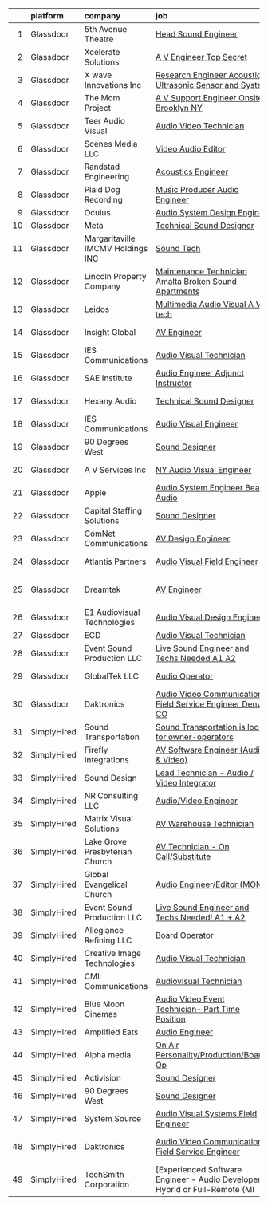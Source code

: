 

|    | platform    | company                              | job                                                                                                                                                                                                                                                                                                                                                                                                                                                                                                                                                                                                                                                                                                                                                                                                                                                                                                                                                                                                                                                                                                                                                                                                                                                                                                                                                                                                                                                              | update_time   | location                     |
|---:|:------------|:-------------------------------------|:-----------------------------------------------------------------------------------------------------------------------------------------------------------------------------------------------------------------------------------------------------------------------------------------------------------------------------------------------------------------------------------------------------------------------------------------------------------------------------------------------------------------------------------------------------------------------------------------------------------------------------------------------------------------------------------------------------------------------------------------------------------------------------------------------------------------------------------------------------------------------------------------------------------------------------------------------------------------------------------------------------------------------------------------------------------------------------------------------------------------------------------------------------------------------------------------------------------------------------------------------------------------------------------------------------------------------------------------------------------------------------------------------------------------------------------------------------------------|:--------------|:-----------------------------|
|  1 | Glassdoor   | 5th Avenue Theatre                   | [Head Sound Engineer](https://www.glassdoor.com/partner/jobListing.htm?pos=108&ao=1110586&s=58&guid=000001832631e3b3a7199c7b36f6888b&src=GD_JOB_AD&t=SR&vt=w&ea=1&cs=1_64034c25&cb=1662793147657&jobListingId=1008123906678&cpc=D5E11A5BC695825F&jrtk=3-0-1gcj33oukis29801-1gcj33ov6i3bl800-679f858cacb80711--6NYlbfkN0A953Z9EfJZc5Z9y7Wb0NkuJO-5BBnqXCJSieP3bN3oTxAO8dGQJw4jOWLTXZ_QeGs4kJ63YjZwNQNYGIrSwQgfY20srx1XT-10XjCPvFkni2R6SchQELxUzor0CESEMjGrLh7Gb-fv43eRD8ZMhQROMx4XTCQu4O_AAnWj6c8oLgAlkNMBZY5Rx2AjVuicwnhKD6ETfT6elI5SWC30ONKj5Hw0kCM1bzkl3jJYKWP2oVQJzX24fgcg6gRmNJu715k3ynbhItdzLmkGm6fZCGjC4L8nJgzMu_RBtbu1gUOheeSlpuY4BNoOAT2XhdGDFCzspdeCw1xC2JiOKL9yAxb4wiNdG1lCj00-0otLdc9Z3C4fkVV_TflqIYHo567Eqyr9ZoRnhQ23XZaquVBJuwzLkZ9od_IYRqtjWEoLYZPgAx11QBXSiOf1EKpsUrWhZ-YkYHr3ON1N8UT_bEadaDSFGUSDEpTkRjEM_9PXr8lS6NyfAVnR2bFZQcEHPekFkSN8LrAQ5wHMvA%3D%3D)                                                                                                                                                                                                                                                                                                                                                                                                                                                                                                                                                                                       | 2d            | Seattle, WA                  |
|  2 | Glassdoor   | Xcelerate Solutions                  | [A V Engineer   Top Secret](https://www.glassdoor.com/partner/jobListing.htm?pos=102&ao=1110586&s=58&guid=000001832631e3b3a7199c7b36f6888b&src=GD_JOB_AD&t=SR&vt=w&ea=1&cs=1_1ba20daf&cb=1662793147656&jobListingId=1008126645653&cpc=76F449EC3649FD14&jrtk=3-0-1gcj33oukis29801-1gcj33ov6i3bl800-8facf727fdde8303--6NYlbfkN0AS3oPsAAmCngCu4U51_2RxXyfS7TdWOFtWPOafNW52Iz1HeQVGuvsYNfTsE8gTarlHXQUhRPvHYsV_XkrG71OTc-meeDp8_vI_V6F-aw5xdPxKHjsqPDOI_U3MUz5ffFH7Xt0sgqUTw_fZVSWnjmpuM3t4Gf6PbN9rpjXvxceZz8JqVjup2DSq3lqN-Nv1Mb2xt1dRKUfzhqIEFWIVLHgoWbGz7xZLGpijsxEto2rRmupQ6nr7bZSyXS3b3zQ6Xo3Lm-1ve7RZP-b4ySZxHzjSVBsaBcKIolWPZdkw5Y-1mjN450UmkkUpXHjSV2x-cRrTtPL-5e-5Ra1QDo3dTDHY81JKLv3Kn0xSaEgAuZN04O-b6RpF5ewgj6g-2eh1ZCLHIK11LTsSO02Sw3izlen3pCfMNBWUYI6XghPfRaG3Cc2aNDBge_6mxNO0XRP-Sjg8Dhm6jkoM-KX5yBgQK1ThMt_-GVjIoxxE4UhA13WE-mwyOM7VLfmbNsa3sU29KRlbuwBHmKg6hC27iZzTUyzE)                                                                                                                                                                                                                                                                                                                                                                                                                                                                                                                                                                             | 1d            | Clarksburg, WV               |
|  3 | Glassdoor   | X wave Innovations  Inc              | [Research Engineer   Acoustic  Ultrasonic Sensor and System](https://www.glassdoor.com/partner/jobListing.htm?pos=103&ao=1110586&s=58&guid=000001832631e3b3a7199c7b36f6888b&src=GD_JOB_AD&t=SR&vt=w&ea=1&cs=1_40b1bc20&cb=1662793147656&jobListingId=1008120456243&cpc=297CB4EAB7D64A33&jrtk=3-0-1gcj33oukis29801-1gcj33ov6i3bl800-8b28430843ee8fd0--6NYlbfkN0BHIfC1zsKGIu0R3teaIu8liT7fbRNLaQeDQfcPJweUKxynNxS1I3QAxxY8sUOPCofg_r53BMj0SbXowN0Fq7NDdNj3ZvmNwkX73jybw_-RU0XFOOqu_8ArTDP4JpwOlNlRmJhZIm22hZH9qKHJE12kr5AUzdWgt6ri3W2_npT1sjAwbd44WNW9zh1HfKyXybIEw8Uf1eTpsDZXxOicLK3I7YnlUAQol6Ong2wBzdsASXpeFjMyRVOYrNb5UcYXyH_RQUth9f9YVeziundI79O4IKRelnKzDu9aCrnlSLzpHU80OpzYCtWBuHTBZGC3Pvk1-NNWEqRzA34x3CDBg80Yq-gKa5k02RvyAuYyvW9nnFuf-DU4wnpr1gMaIK3hELL6xMkYSoBPl5C-1aslOywmOhZ2Q2lXSNY2n1u7SY8jlUHdmhG35tmiH2oWfKLGxW5N3ucA9BFMssnGV6r1iyQtzBt2-ntJYw-p5brU2xpT7QQXLNmgx3fKJzCq1rom8k9uKVdYTJmyOg%3D%3D)                                                                                                                                                                                                                                                                                                                                                                                                                                                                                                                                                | 3d            | Gaithersburg, MD             |
|  4 | Glassdoor   | The Mom Project                      | [A V Support Engineer   Onsite   Brooklyn  NY  ](https://www.glassdoor.com/partner/jobListing.htm?pos=129&ao=1110586&s=58&guid=000001832631e3b3a7199c7b36f6888b&src=GD_JOB_AD&t=SR&vt=w&cs=1_485171a2&cb=1662793147660&jobListingId=1008123956704&cpc=BAEB662971763A76&jrtk=3-0-1gcj33oukis29801-1gcj33ov6i3bl800-a22e4c48876fb066--6NYlbfkN0BDp_epf89aHDQhKpPegNJQ_ldQpEFZQsM9OcONMGxWx6pU56EKHF58QjVdAUvn2gXCiqSNePCUrV9oqLgV3PXdiP112KR1jffCJp1fzluZM4_mrtaEn46UvU9vpnXH0EqtD7GzXroi524rjqVqcnw6cLrcuacLuuyluEZ7LHHxo871r0GXrM7BBAvvXNjErHTmxrXrKv60CE3HfBinuNH_5a0vrjxGum_Ul4_j1X7SdH4ZEgik_c_3Ka4NJ5wR4IT1J5h3M4M-Y63va2iRySaD5XZLJTArbBmrtU0JQ02_zhXdZN2XCb6a8btu20fKNLzU6zeDblSQOPPYj4X_zK4Tk9b2VE7wAnzPigpnGqcqul-J2dMruC0xvMoijKrc5hN-Mp-sXxXzcX_sayRWR5DUqqx8X-J-Whsb3e4zvRUislra39OU4NC_t35CsNvgZLo2DGAfFrLK7fYTQdJZlPUugX95cZdXmmIiZAT4ZxeOHyR2FavQ87pb6FrhS55_BXkDKsqinkQnk2nxOYep1RYOyxP5XjgjUavnZeDnqX7UN7Hs4GYuzo757cikoBTrAHA8Xw-p3A_GWQ%3D%3D)                                                                                                                                                                                                                                                                                                                                                                                                                                                                                                 | 2d            | Brooklyn, NY                 |
|  5 | Glassdoor   | Teer Audio Visual                    | [Audio Video Technician](https://www.glassdoor.com/partner/jobListing.htm?pos=123&ao=1110586&s=58&guid=000001832631e3b3a7199c7b36f6888b&src=GD_JOB_AD&t=SR&vt=w&ea=1&cs=1_8a3f2144&cb=1662793147659&jobListingId=1008120792030&cpc=663B5FE45D73772E&jrtk=3-0-1gcj33oukis29801-1gcj33ov6i3bl800-826d9d452182a321--6NYlbfkN0D0ZqxdZg2TwcIemQ4yr89eGinLCR7bn2QHXosobzuZIBtE5v5Cx1iP2EGM430MqKzw-7X9FdIyUer3E_h7ktyFtx7DebogbglmRgnkb6FJ8q0lwgCFWIMCD1TdVnAXyERozhJpfw8he2Hust1iNr_llnlr3EgXbWyzc4H1WFs5qmL8e_jS7qffQArRGcNB90FpZDUrWJP4CIsJ1DkHY_nzEl5zVycMdj9EK_FpocEsqxg4KqxFPvUz9kwIvEPFj35jvlaJEgl5K2_DrstOGWW-HQVA32VCoUmjROPQjetYDMPNdT8X_oXowHhNHmimpBOUKdEhurOkxkQk3vL4xwReA59R5EmzUVjo0oiLsZ2jPwDQNND2JB0fhW-RXDUDoLSMyseWxlwRc8yePUl5fPLJM8TL62g2J7-DzSu7NMhxz4R7bzbFF2N6BZFf0jImqfQgbWhWdup3McuD_te9zJ3LvFsyLGAMxYEkw8G-fKLKNYErckkYDWzkU5dFJst5RYohNqfoizvDVA%3D%3D)                                                                                                                                                                                                                                                                                                                                                                                                                                                                                                                                                                                    | 3d            | Orlando, FL                  |
|  6 | Glassdoor   | Scenes Media  LLC                    | [Video Audio Editor](https://www.glassdoor.com/partner/jobListing.htm?pos=116&ao=1110586&s=58&guid=000001832631e3b3a7199c7b36f6888b&src=GD_JOB_AD&t=SR&vt=w&ea=1&cs=1_f1e313d8&cb=1662793147658&jobListingId=1008120652239&cpc=AC285F3A3ECA6BB0&jrtk=3-0-1gcj33oukis29801-1gcj33ov6i3bl800-df236178779e9bdc--6NYlbfkN0A0fDXu9eF39rbKD2xdim8xGEgksx_b2RsJFxTRJ_NJDvSDN6tM190H2An5oGT0u_6zZHx7KdkE_NbK_7bpWElYaELkzE2MFRACG_3uJ0_tmXkWRrYCxonhPx0nOdrerHtSHUiY-OWual2wcFrgBZricBp-HVPo9SMsZnpcmrlsAN4l0c2PUT8B2vI8gXlRqBo9Kdng6YQeGbgGaOmf3vIjy4pXkplrSiiTWy08fMTfkHW9dquMfgF77yK4YkiFtAi_eW-hadIhG7-ByXq66U58Q8z40m3QFlpbzV4hgPl9AI-rv_6LKWF5XyC_V6gEr0wFSJtUw7c8XNyrkr_2Px2tk4rXs_m7E3lMFtMo1e0bxjeqGYqVAM1oDEJp850rZH6p1o5NKRWvPEKQKMzYGd0oKRAjY7Ds1SPpL8sfqcxQD9s05rTL-kcsyz1hwkTZ7QXAeohFj_ZarNzLAc9tw4lK49zuTlzpr3WQKFeKwC8F4wQ_bRk6rTqd)                                                                                                                                                                                                                                                                                                                                                                                                                                                                                                                                                                                                                    | 3d            | Remote                       |
|  7 | Glassdoor   | Randstad Engineering                 | [Acoustics Engineer](https://www.glassdoor.com/partner/jobListing.htm?pos=128&ao=1110586&s=58&guid=000001832631e3b3a7199c7b36f6888b&src=GD_JOB_AD&t=SR&vt=w&ea=1&cs=1_42453951&cb=1662793147660&jobListingId=1008123442672&cpc=7F6F94E2229B3AB5&jrtk=3-0-1gcj33oukis29801-1gcj33ov6i3bl800-0c40274f66cba0c1--6NYlbfkN0BDx217eft1lC7uqItkaModCFPNh_e0lnHdKkvEJecXwu4gIqA7CFTnXnpT3oVx673wVCsKyHfZF5wrjbNbTx-uVUz91CaNJ7PRAnKJ0RYwhn-dYa4fThc24i7nTy_8dGSknNKTTrwWLF5Qxr_jZ-gP4o7qVr36d8BA-WkwGLh7dEfIz3B2QgIsGlfOC5b67ysBOmPlLjdAkHW7YEWqwERnKGvoc50in5Ah5QRS-GvFmgILiRiP7NR2NmkeJ0VnAcpcCu0IFc5WKb0LwuxEM1TosYEIHTcqGBv9u9VrSicPTt2x5S5-IbI_pG5Qjck9XvvpHPckCtnUv7rQr817QK4lxyPPG6mNmt1NJuTaqrfiwtfEyCgTnGqrsnm4wU8XpgMt6EO30HM6h3m-GWUtgw65eWYNKDlr4fTC_BYYS8urt8q1MRqibtT_2BTQd2VlRBX5Iw-aiz3DmDrDyN1SmRtm24PW_3yNd_rCYjd_coEtA3WFxVL7oFVVzVrDUJanErVuQ-0InDrsaxoJtS9ahxYjVYLbKsvQRIaCNTl8H9TWUc1VRUnEac9xGBL03cUSgNFQLSs-jko2grEH0Jh6OBEiPeZpA8nL4_5-8ZyXGIFGZBcMA1NZydoAmMU5-HXuR_4kyHSaXCxguA%3D%3D)                                                                                                                                                                                                                                                                                                                                                                                                                                                        | 2d            | Los Angeles, CA              |
|  8 | Glassdoor   | Plaid Dog Recording                  | [Music Producer Audio Engineer](https://www.glassdoor.com/partner/jobListing.htm?pos=113&ao=1110586&s=58&guid=000001832631e3b3a7199c7b36f6888b&src=GD_JOB_AD&t=SR&vt=w&ea=1&cs=1_3a63b6bc&cb=1662793147658&jobListingId=1008120701708&cpc=76BDADE3D6D9A820&jrtk=3-0-1gcj33oukis29801-1gcj33ov6i3bl800-9dd5211cf157fdf3--6NYlbfkN0BOS_o7X1qYubhyrb4p2lBfdUmmmoxTN0kxNcZHhXGCRKw91HjcTkBK7AolJLZPBwBkc3j7PoynfXt6KTwDcl21DT6pE08a3Zxojbuhxvp4mFg-l-AtEj_YRD0Ag69JASRbRT2eyJJR2TGIgTNnDSAYmPAAH0GcPbLI99LHFTfL0qU6tfhHACfP1CLeehOGb29T0OYZ4qbHn-mDPUxFKDF3C2ZTaNpybtQNv2KteRECAQIMhIqCeM8u6p5Kz9lZnctPG_hU4XznuusMiOidw9Q0pmf8YydjY0ucfXjjrwiEj6Ywl9NkZNtDn9rNohd_wRl9Xlo-rGrSvTl_YdDvHuTYeVfkoxIarV4e4yikiv87cXRCR2ce7-1OtMV3iohC4t83Hu2Du7a3DsSnG9vGIaB_TOXZpgNix7PBSeRpTMbOq5YWwa_wXYPnH8KxtFum9cabowJykRyaHI-Lvpr68KZG2Wdo9C68tFv5OnONIuPPX4rTDHJRsnFkVOHshxWBCxg%3D)                                                                                                                                                                                                                                                                                                                                                                                                                                                                                                                                                                                           | 3d            | Waltham, MA                  |
|  9 | Glassdoor   | Oculus                               | [Audio System Design Engineer](https://www.glassdoor.com/partner/jobListing.htm?pos=117&ao=1110586&s=58&guid=000001832631e3b3a7199c7b36f6888b&src=GD_JOB_AD&t=SR&vt=w&cs=1_3165ff2f&cb=1662793147658&jobListingId=1008113658597&cpc=39A4E8CE329AB187&jrtk=3-0-1gcj33oukis29801-1gcj33ov6i3bl800-28c7cf85aae0d09a--6NYlbfkN0DYl4UJW4r1Vl7FEn6T9F-rD9lpC-0oMJVSiWjK_MGUd8e8cHXcpv6KPyjLHZEfqkWF7jx5nefSJB46Wpu88sVmHRl6nBxftk6vkGNTcKdYu9StRJ4PPVJ88bejKAEmkxARDbR2ZgAU1yuwjqEOxhXnu0VJ7oteK4RS4h0U14nQ_iAPa-JDJ05aRnZP5UBFRfo1ZxBeVgclegXohTjFG0g_HQmJCbEFqNIGZTJkIdbMQH5z-rJ_k4e2b3HtbsuKipDHfpzbpxAoRuXt3wEaqvyUjxJFQXwCpgDNLnnPLncBeyH0ovCfFVY8Ml0iif5r8189Fe0YtQOVlBen4-nokp-ErYjU6RKLvdfpJLWN3hHN0BvK8PM9KKNZ_P2F67UUPVNo4-75JqHLuww19BhHjjF9Zl6hT-w_tSWvBuT26FgMh8yoTbPwpyQz7C6AO2LTlhu8v7YDn5vJK2hJgaJmWz5HKAXtbS9CnlEYadzJ9iZ9IcH1vs515hEKmwbDoY5SuBqX80asnwdklqMQk1ZfIb-oDnj1dkh0_qymPD_xKD81eoIwyaccyCnEYA9Qv3D6hySxWZQKHiEY-PhfloXcCdRP_WM5Grz3ya4RhnUeRtSydIty9AtopdEyITM5bgAAaxBkO0LYhlqG6MYqNDX5nRC05SnqEV8gaqKo3BKaWPrW17x5C5rXxdNh1F3M5Yd1BHJJxW9rsxCLnF7nke-BO2B0aZ25pNH670ynU343yApOhjSGdXLbSQPO89eQaqRdmTgc4DcKr7kWZ5dpzyjablDWD-XPlZQYAmM06kx6b-ZDAMAplvmnceEaBp3BtlN7XuRVjqEAoFmweRxNgg55qGOzra_aTfhyfftNqv4vaHFTqAoCxlQXNMaJfzNWI0pECVZsoMFIk4T0oG7KkxmCjpeWrtAeeZVLY2XSObNUIo1kYAwwb0GbT_CP-FxwUSfzbK5X0tbzVNiSgadk-7551lzgdjrUC26qsoiIy9KDy5WeikAihtpPtQvU7BBEsxkQooA-2xqxIEb28DSPxYvLxS4K4p48e5ANQyFh_q__pqjnFgUFavI-wD7FlUR8dadE3ZE%3D) | 7d            | Remote                       |
| 10 | Glassdoor   | Meta                                 | [Technical Sound Designer](https://www.glassdoor.com/partner/jobListing.htm?pos=124&ao=1110586&s=58&guid=000001832631e3b3a7199c7b36f6888b&src=GD_JOB_AD&t=SR&vt=w&cs=1_3abc5cd6&cb=1662793147659&jobListingId=1008102577905&cpc=AF770993EC679D41&jrtk=3-0-1gcj33oukis29801-1gcj33ov6i3bl800-43ee8e8957f197b7--6NYlbfkN0DYl4UJW4r1Vl7FEn6T9F-rD9lpC-0oMJVSiWjK_MGUd8e8cHXcpv6KPyjLHZEfqkWRCwULr6X75ieJARrAKqgWzisG7J3CWnOtR8MXVg9h6RHVQw8LxsUXbtRHyQGBkIiZRs1E6q1KlzilZzbDkEbl4cSfOYHD8WJrsx4Oe5zq0efzKGC4tT9j4LIwYr4PYn5NjV4YGU46Wqp-bLUTUyqvcPaZODj1DpSJDKD8-cr2oRFVtWfFUe9hUrdlhkRdJzKgy2Lwc4HxSiM42tvTsGd_4emeodI-XMjw67Lxhk3HvsiaFpKjoGC1XZslw-y_ZcLnyvHku7j2V7nIavK5nsdCluuTiUpdk--h853WqSSG32IicguQDVsnHX4Gr7ukHOD1h15L5Jxe7ruKUlDkOP4_rSbzXXyKiSKmCY2ilAa7FAXw3AtPVt3IlgvKzFbkG5780THDzuvYVbGGsHbeHQwU5O0Fp2AsCmNBJm1Gh0cSPI_O_lO4xR5p5j6uDe32yzt8qKJ4hqs-BY5UXT-z8-UZlG0B5IP2bt854VMoqy_mofDDJZ_WKhlF0quBm-WCuaQCn86vvHmLteWV7uiTH2FjQsZsSGFhPrbusqnn-FXvAKa6Uh3BtV8CAHuFmlPDEs56jara2xah3aMxOLwV92cHOnnqg4DfCB-83HcBYgAXj47dMhqO1l0wmyrniSfLddHg4HixPZu0h2DVJcomJT7JGg-Y7giGfEHmdItOkaMvCYEUrTz8s2t1iDJbEhigG-sf-9HL77fgqfoP9Gz-iT6wQaFiwFf1OyGLbv7RzlT0CxTucoO0oBDZb7nDhWxFOhi3RrKXoH77kB46EpeZvtqud1hGlc6lRtwFvly4jRuCulSbLoQv4XAJ9gmXgYATzFC6whMLg5GYA0OyHtxzCAYkDwg51HW2sxh3nXHMV6NY_Iv_ruQ9l7gPCa0RNAp1Al26n5sQc1z7_k47xaGEKQB9r5BQXkgUhYFcTu1MwL6vPrY-1nls89Y7Ma8pSZ7IoWOakHS72OoEuVetUtSI1vm9nhFsRIJ7oL6Xo6pYq6RwQELm-6UTd0uFgP0JxbPS9O0%3D)     | 11d           | Remote                       |
| 11 | Glassdoor   | Margaritaville   IMCMV Holdings  INC | [Sound Tech](https://www.glassdoor.com/partner/jobListing.htm?pos=121&ao=1110586&s=58&guid=000001832631e3b3a7199c7b36f6888b&src=GD_JOB_AD&t=SR&vt=w&ea=1&cs=1_33543a19&cb=1662793147659&jobListingId=1008123458682&cpc=9FE5D8D7282D4400&jrtk=3-0-1gcj33oukis29801-1gcj33ov6i3bl800-a1ea26b6785ffb40--6NYlbfkN0Cd3qcB9oQn7W6wBnrv-vT4G5iM-_zk5mCRYoc3DeW4p8zk64z7-qjiOxWX84KFEfk_zbnxXle8SEXt4NWD7JEGJYRz4aZJPVBIOdwTe4N45jCfzOGUVYjDxLrSk_JR0_hQjOPHXt7tvXoWrXtnhr-p9sJO4GGB3TbQ-Paksw0weyf2SEsjo9sfWVU35Js-NWprT1bjICnklf3EAds8_hMzSvC7IMuq3zpBg-v2FRrrUR5nev1c_co7yzO7Kz26099D4k4MvU9-s3UnKcgtbYqn6n_I4OBURcgTOVJ-82bMjSbzrNsFSuKYtuamj1bg0i_7lGPdKA2bFLQ3x05Rmb0xETzGPMyk9FnY1uFIKgmouyaG6H6V-iblgb9uFN1Rwb8BBnBDgDIARHPYfuT8j9TS0BJcY95OpwdLPoW2RapKM7aI_gbhm3qlW6uhf1Txj47NxrhG03li1q9luIPdHSUbQAxtetx3V-bK2TQkjZvGNuz9CxFp1EMYIJxoUNTMWvhOz25bkpD_HA%3D%3D)                                                                                                                                                                                                                                                                                                                                                                                                                                                                                                                                                                                                | 2d            | Nashville, TN                |
| 12 | Glassdoor   | Lincoln Property Company             | [Maintenance Technician   Amalta Broken Sound Apartments](https://www.glassdoor.com/partner/jobListing.htm?pos=122&ao=1110586&s=58&guid=000001832631e3b3a7199c7b36f6888b&src=GD_JOB_AD&t=SR&vt=w&ea=1&cs=1_301b6cc4&cb=1662793147659&jobListingId=1008120882143&cpc=D7FE8E303655E3F3&jrtk=3-0-1gcj33oukis29801-1gcj33ov6i3bl800-65dc1d8f8959825b--6NYlbfkN0CuhhtIKJYPrsNvOzkwIHHPX01zdqZmayjsjmPVV6-Ifvui0sd1oyIIxopeUYoL2FXpV4-ZZNXHgxVcmtN-J4ORFjsX_1ZkowbcTYepFXO4Xn55kg5YKRW4fSD9yxC-9r4cGnJ0LxKSZjyAk95f8QMvffbnDiNXD6EeQTOwj065IJkmIqoLNG-mD6OXTTG8_hDWl4ml71u-Tvy4eE8hUQoFdWoLGyu9i9pzTodHgkAE2bwHuDUA2yxnSiX6pKNLS9m1F65pNw10FscDOqby27Qp7cKbdlfpDnYyp8gIL4xfAvUGtYF3oj8Nvuv6GfMpRLfCIsAXrYJokppHgyru16A4RslHXJ4QYUqXBXEI0r_wJfZ6tJcFSwnrQxuJMhyq0uSvBojwZFfBliD2ypkVCdvZsB9e9gcnmkkrLX8i7QXaeh3oB8odIASVw7zO1Vt0sS6mkkjIT1zenTwpw0TPsIwhzAFBHfRMciuoXVN4Ee0SJmx-k6LDwEYxteyOErmzZ1-uEdjQkxlfhFmQ7me8wec5)                                                                                                                                                                                                                                                                                                                                                                                                                                                                                                                                               | 3d            | Boca Raton, FL               |
| 13 | Glassdoor   | Leidos                               | [Multimedia Audio Visual  A V  tech](https://www.glassdoor.com/partner/jobListing.htm?pos=118&ao=1110586&s=58&guid=000001832631e3b3a7199c7b36f6888b&src=GD_JOB_AD&t=SR&vt=w&cs=1_98f29d6d&cb=1662793147658&jobListingId=1008104223827&cpc=883DC43018083D9A&jrtk=3-0-1gcj33oukis29801-1gcj33ov6i3bl800-b6db11d623ee545a--6NYlbfkN0CZUO70VSdYKA8PR3jfrSh5ljhqJhfDt0PzQCMubt8cRihWbmqO_-Ccw6DGinMZCyIkLmXRG7cUZFqVtj7JQejfJ6hqpP0j9N26fAcdYbeTbAAYforhvKGfzFsXBO2HCMWSuALI7F_HF7z-_XsLTekmyaUpk7bAFEDX4NH-8Wmgj7Qbj4UJUFEp5WIIaf_Wt07ec-yLkHAtgQ8lR9GYcFos43IF2626p6-KG79KRe8GlIBSHxGcJVbbhqlQXZyVrEeKDCzL379dV5dauRBaxoHPrJQSevYY7JppJfovUqknrLQywbl02Md1He6N7OKf8qSLc65OTX7WX335SKMlaTybgyIholELYyKPYf2w1Ym9NSUuPIum8ix-PJbhgZ583utE4EnrP-xb1H5qaqA-PegdsF3Zvk3InUYk5jIJQBB-XYau67zVN_LN3euCgIcrgL8ieXpTKZaFFeWEk6GimZm3D4RLelxkimApU-F6-OEqzlz_cGNYujxxxqmBo_Y46BSq-TZmCl2Zg4syNL1sGsNT6_s4Z5Xb_QJN_s46aTeicamKp4y3_Su_fC71lPGkN4UMpWLGeYYRZC72XDOg6CRjl2PkaFGBCLJJtfo286tEh-Ad2wPwI7JwgIIJ2rjNcse9lEiraCoiscLp90DUyFvjzCPTXtJtrd0%3D)                                                                                                                                                                                                                                                                                                                                                                                                                           | 10d           | Arlington, VA                |
| 14 | Glassdoor   | Insight Global                       | [AV Engineer](https://www.glassdoor.com/partner/jobListing.htm?pos=130&ao=1110586&s=58&guid=000001832631e3b3a7199c7b36f6888b&src=GD_JOB_AD&t=SR&vt=w&cs=1_4a46ee05&cb=1662793147660&jobListingId=1008129478922&cpc=1CBFC3E34E2A31FF&jrtk=3-0-1gcj33oukis29801-1gcj33ov6i3bl800-03ce59756041b36b--6NYlbfkN0BKkHZu3wF05EeDimN_p6sYpKCMArvwa95YdH7UpkaBCqc7l59ErwqcA4pdPjNWSfa59nPN6XNqmR997apABMOM28vAPV54yidWyPagOfs0ZCe48HN8RFaNnqPBJnWbrk1J-nl5N_0mBx1zSQY7C5aH6y4BZtwqDweFKDT6UYZsFRbryd4xu6FnHEuyTROca9xRx4SSWaIt6rlCPe6-7EFbcs6I0cqBlBTVxfS22Fy1aa4e_SqV_vRW7AwJKFVh2TajMRsuMUxbN9t23dfGFWT1-9cWDcLCk4MCcM4WJucgY0omuaOSejeMqFgrdTXS6r-iws6WAd9dw3P7UxgGXMHvxIEcoNVk1RVh8KVO-C0IFiLnq5z3sfakAkWyTt0-rVB3gQSJOdwJu0sS8wE54VBNZmxNpUYIfUm-oEJuZGSB1krdpt-8jbXNrf-hNvZFV7ZppaULwyiI-MSfrIYr48f-tCaFdvcR3BzlanVCcdTAO395f2OWITFB)                                                                                                                                                                                                                                                                                                                                                                                                                                                                                                                                                                                                                                | 24h           | Lake Forest, IL              |
| 15 | Glassdoor   | IES Communications                   | [Audio Visual Technician](https://www.glassdoor.com/partner/jobListing.htm?pos=119&ao=1110586&s=58&guid=000001832631e3b3a7199c7b36f6888b&src=GD_JOB_AD&t=SR&vt=w&ea=1&cs=1_ac76fc85&cb=1662793147658&jobListingId=1008123701839&cpc=022796DF6CE1C9E6&jrtk=3-0-1gcj33oukis29801-1gcj33ov6i3bl800-c8fe1afe9535167f--6NYlbfkN0BC2Xo58iExvTtaavd2-LN9o2OVgtM_6wDSlrYrdIPRnMQxmNSP4tTqK5Mlz5Ryw-R_cgRYZNG11Wmgt1cS8wsBH8L6WeTq3GJ44j-xx5jV3INR-PGnBTtahp0BgpZZo9gKfDd5wTcckfBOzq1RNjx2CmP7Jiff6hZBy7fMBLhOL1Cyc1yZGmHVplB2qO3HDms3KpZQjMi_pbc35D9lJTEeZPwfEgs0R59cY6pdp-bK54yTxO9bX_WsN4YWtOhe9hWGsJyRLtCqHEuS2MN2ws85uGo9amWvgHG-zf4ioW6zViO-gbkhjyGxtWIn2OfhDt7vV_ruSeVdMMjFuXNAhkrJo8b0g1dfkBGGyBfsGOJ6jye3C-oXzHY3VhktDbNP2Wh5CqRz0lNVsSHHPKmbanCFE-_yan1RaJ__B1x20AVU3fptHKohvWXCN-1LL1yCW8QQv2MfgJs2oa69XxJAUD1J3i57mZGaFlEXjDav44JcVbz9n4aWzJIfT3N3kDNv9kl492PIsLXcu6zkoHL4fPB7)                                                                                                                                                                                                                                                                                                                                                                                                                                                                                                                                                                               | 2d            | Salt Lake City, UT           |
| 16 | Glassdoor   | SAE Institute                        | [Audio Engineer Adjunct Instructor](https://www.glassdoor.com/partner/jobListing.htm?pos=120&ao=1110586&s=58&guid=000001832631e3b3a7199c7b36f6888b&src=GD_JOB_AD&t=SR&vt=w&ea=1&cs=1_97abc4ba&cb=1662793147659&jobListingId=1008121834083&cpc=E773D000C9BC26FA&jrtk=3-0-1gcj33oukis29801-1gcj33ov6i3bl800-76d040cc33d5a58e--6NYlbfkN0BccUAPDkzPsko-Cz-skTxMBC9gmPmQfyPXIhutQvf3gU7SvrTlynEjk3guojXtLcj2IG3RSMbxWlgymc-DLmbRmS3ZzQn1txvPrEdHq3MlqRFJSJsXm15uvKQFLi8LzIPUpBgAFpjnnzll3uXq8_2-5QQ5ByPYLudsV4NKLPxT0wuWQh02YUuzuEuJDGZp4iMZsGx5dEapsb-CNd0JAiJtkrKNl2YNglE8kG4NgS3L3fZPPru9I_nDG0zWsiKmdfbZ0qssKGZ-1N2gluXVDNpSqugoHWTxssHi-xi_rLtLI5OjXn6y_PJyqNTInuexluZhnYVwkaimJ9n8vbsNCq3kXz7Fi-PjL77x_5kLnJRxMPsKaFfd1cO0hu1QbjlAqjOJCUMpU7o_a7mJWvLtZftE22Zt7oqU-3lXUbtSSzoJ99NA3FsZP8zSQ077yzDAAVeOn6QYwHLtkzfPUV4W8kcXyl9R77DFGA4NAYNK0EQTCBNKqEuu9FFC9WZOzSbva47ClZni6SDreNF2K_SpmbiVhMRe3jdLK1KpFWmPgCGaiL2xhimfsmcCEg6uRNr-kuE%3D)                                                                                                                                                                                                                                                                                                                                                                                                                                                                                                                       | 3d            | Nashville, TN                |
| 17 | Glassdoor   | Hexany Audio                         | [Technical Sound Designer](https://www.glassdoor.com/partner/jobListing.htm?pos=112&ao=1110586&s=58&guid=000001832631e3b3a7199c7b36f6888b&src=GD_JOB_AD&t=SR&vt=w&ea=1&cs=1_2b2b5c2e&cb=1662793147657&jobListingId=1008114321181&cpc=A1F772DE77098288&jrtk=3-0-1gcj33oukis29801-1gcj33ov6i3bl800-0ac8534fda25569b--6NYlbfkN0CFC62QAxPlQDUanI3CInFwDfLuR7bBing2k-9qaB2Sgc7mfRdyTz-EnIjEcjqKoAh4_ZZLLwyGjkgqwi6svkxAivLIJAIQwILeIjbqoOs_xRSKFIya7sfTf_opYwReedpv9fbyaMfagL_ldIDi899DzamSPVTzKUQ6FBR6yrjTDkrfgnIyK-QPQNkykjuk2w9A-EizX0V3K5Ji81h_hPrCHgZzbNJphsuLQqrO0TmH5mJce_FeIv2IVm8fL1lltb7oAOJ39EFeWNfW2kQlWB2ZKfrClOsDYCnkhpu9nCp8pNJGex5lbyhyMJD7bvl2ULRfHLfpCLDMzXTMPG84xRjrHkwNCfB8iPRP6coc9rpbEmo4lRIG7_KxDtoILTAt7TPT7Dy-mw6AfgrdMetsn-Vqodz7CbZ84p3bUkI2-P81T_EzZIo-UbcUcLZ9OzKWlxTXV3u6tw-bMfE9qdjQ2zQTmnlxAIxc6GmrMxxHIqB0vzDpeBOAb4BtW1BhqLz2kdo%3D)                                                                                                                                                                                                                                                                                                                                                                                                                                                                                                                                                                                                | 7d            | Bell Gardens, CA             |
| 18 | Glassdoor   | IES Communications                   | [Audio Visual Engineer](https://www.glassdoor.com/partner/jobListing.htm?pos=107&ao=1110586&s=58&guid=000001832631e3b3a7199c7b36f6888b&src=GD_JOB_AD&t=SR&vt=w&ea=1&cs=1_ffdd1838&cb=1662793147657&jobListingId=1008123693727&cpc=20E46BB5786CE82A&jrtk=3-0-1gcj33oukis29801-1gcj33ov6i3bl800-19a3d38395e368f4--6NYlbfkN0BC2Xo58iExvTtaavd2-LN9o2OVgtM_6wDSlrYrdIPRnMQxmNSP4tTqtjUp4EbAH5fql9pNU8laq3sYVv2N8jWoJYgcpAJa4G2pKhBLFgagsO9cy75KbLO5g8P2-NgtYmI1CXMoT1v8G00W1KxzSckJJ_h3PgrPMUL7IbNbxa0AQaHM5ZuuoLYRaPTgwfVZ5HIW9yStqvVf6ck1fPmj5V8H78g_ElBssNfF8NQkDpGNpO5Vy3hPtpmoO03gNWH0lBD7cVLaZ0msNFLFk262tEvN-659EYgmUQ1fwCcmXWgBwtWnr-NghEYnJQYi_Ba8sMN7a0E61ltCyJRSD7ElYXrnA2QqYCKBoj6gwNSvtty6dhoR5VSWMenA5l_qpOoUosei1CkibYd2autYQlua6nNHThq7G-aEPB1tg-amQe_-hH4tw6jpyZkJruJSE4uO10Q3XHplRbfot3Zpo4mzqjX-ahAdgCj_WBjLUAxaxq3-vQY6PSrCnFc4jGiUxAPl1AJgSQ6PVdDX4rTnTtAKnCC-)                                                                                                                                                                                                                                                                                                                                                                                                                                                                                                                                                                                 | 2d            | Englewood, CO                |
| 19 | Glassdoor   | 90 Degrees West                      | [Sound Designer](https://www.glassdoor.com/partner/jobListing.htm?pos=104&ao=1110586&s=58&guid=000001832631e3b3a7199c7b36f6888b&src=GD_JOB_AD&t=SR&vt=w&ea=1&cs=1_7b5e6ea9&cb=1662793147657&jobListingId=1008129217065&cpc=BAB9AA3F436D8911&jrtk=3-0-1gcj33oukis29801-1gcj33ov6i3bl800-ab4b984b42557acb--6NYlbfkN0DdLn5tXN_RiyJSiFodarGZFJKa8s6F6AK0THPBWp05MWFlkDe5FfH80RFthirOBdvnGxIGgD2OZpTAG7KAbVEBNezLEazsar8xjlqWzN9jJGLSv9lbunwqwfJ8_STZmDELIwLfBYLjdEWYtzi-gwNrhIz-Gtuz_AFQaq4bMUqsItB6iQm1_ip4KxKzXZRfX67khImnciTruiq20M2cqixfNUd_sbKyoSpuWgTK5fJNaGXXRgqhWQQ_hpZFMhNi63NocGNOBpux1vpMU07M8cGIwXy1dFPinEx3acqkrsRbvT934SXPrYrzJRw-zfmZofjV8rB7_uq6tiocG0ypV7lfM_0d4FOidJp2q4KWTEQuRNEs7XpRFYud502P_Frwkn6bn9XthJrvkU54g4OJO49kyC9idkR-so1Y_B9tqR_Cia0WNH59VY18ixQXAlXyEdXQ7sOvNbCU9bLDj95wZuClnNo3rpENmNwzRyBZ994WrvP7h01S6LSRd1yBh_eVUfo%3D)                                                                                                                                                                                                                                                                                                                                                                                                                                                                                                                                                                                                          | 24h           | Remote                       |
| 20 | Glassdoor   | A V Services Inc                     | [ NY  Audio Visual Engineer](https://www.glassdoor.com/partner/jobListing.htm?pos=105&ao=1110586&s=58&guid=000001832631e3b3a7199c7b36f6888b&src=GD_JOB_AD&t=SR&vt=w&ea=1&cs=1_380db6b7&cb=1662793147656&jobListingId=1008129307230&cpc=C5C93DE40C8A001B&jrtk=3-0-1gcj33oukis29801-1gcj33ov6i3bl800-2a7bfff1fc116e56--6NYlbfkN0D_KRozbKJx95I3LRYgbj09bqBDFeyQG4s8tCOB31p2DCPAHPKx1fXpC33zRnxGAag_ortyyIgN1_kFA30q0r7Mzb_nDV2PchiUtL_XdM-xdVBIE-l45PqmDeEfDbiz6qyWQ7Mjp1DsPCMuHlOfH_q5YOxX-NeFZAJavQLKEN1SICJ4EXHJB3c9HxTY2bRnokpwB58X0JeIrpZCUyFardRV_ZiTasjQxLnt5IJdhTsibwA253yK9WRCmx79-YiOOjmTA_3Ow16S2SsMwJpl1guKp4a7Q9ND5oD5x3GsaqOeltMLVtd8_Q1GUhQgofx6xVjBqyUr7i9Zl7CMvqa9spHr2tbTLSnPor5W0BPw07lq7VHJW3U0lkNufYUox6m9kfue8LAfFJClk4YGdTl7GpO2vvV9sNNrxsi2-vhwI60oh1ybpLahE5whaX33J8vHFPP63qTRGZFwLtut8IDP6spAEqgp5HfO4FWhXDTXmh_VQkO_q8oTxWNznAhx7_9tVeK8g4fbJMUFGg%3D%3D)                                                                                                                                                                                                                                                                                                                                                                                                                                                                                                                                                                                | 24h           | New York, NY                 |
| 21 | Glassdoor   | Apple                                | [Audio System Engineer   Beats Audio](https://www.glassdoor.com/partner/jobListing.htm?pos=125&ao=1110586&s=58&guid=000001832631e3b3a7199c7b36f6888b&src=GD_JOB_AD&t=SR&vt=w&cs=1_6f396fb9&cb=1662793147659&jobListingId=1008100584159&cpc=AC285F3A3ECA6BB0&jrtk=3-0-1gcj33oukis29801-1gcj33ov6i3bl800-ad79c3bb1624279f--6NYlbfkN0BvKrLyj5gPmtZO9T8euul8TCxuuKNOtzRJOomxnwSEodTz2Bc-sPZl5OJ9R4TJsNck5xc0c2ym9fz50912HWKqUswdr-sawwhN-AHwhntIjOJiqrxSRm1Lc21B-q1Drhhg66KV1MVaTOplQbRbtNdFVoT628qfg875ukJjdlqONfQ3zwpU3TYeFqId09EJxnwBwUmHjW5amWicO9FLfbMx_Oh6KeX-UIDPKlCTLU_ZRk32zMh0oV466nQZLuSRsbPp9fkR6SpY8el1YdvIZD0T-VTo7mKA0VOg7uVMAnB5npk1fVN2XiZMg-QcWTUhDLEJj3VM1sYjkQzddYbsIdtKLVrbz-Ks12Wz01NZXL7n0qXpz3opZYUCKqhu-1TftW-PxX3KOWtbcyr0zD1fcMtEahXlEDZDwqBRuRRVnzSXnAvp0RbXbvU8gknCWwGLEihSlG1X_-NLXNcHGihFMK2dh2PsiSR8okpcCPpY-KRNKVRnKJtQMDsYY7O0iayuDVM0k1gokw2SOUI8667zAUN11a6CxkK8T4tYIC-OQS9JdDjf-l_5EgEOTuY1tJD6HRTHViROm8an7rFbPxYqvxtwx5fZvvd8AfIJIqrn_jdR--wZy7owbv5ExOR1EQqrVespaWCwNrACM6imHHxP7B2b0qtuudL7NjuUBEHZwIbhwVqTA0dV3R7eWNeTd8fDNh9qkVB2W5cmK48uhOFpvonGt8FvI1hh59KJLIFLAuwLcBSDYXOhYf3mVdjTlYiRX4bm7oo6dFcZjlSFMQmGxTQSSFEQmApvUFx3tCfOaCsLqQMuN6d6e7s_QjJWYBt3UA-zk_5w5xPUYkyAxRX2uIn4aNYPxgGQFlHpWGnVmtHfzcck2zYn-UlJG2k9gcWfT-HP-Kszu77MtpsVNloeGXMM5MC6RM9pC26gi15-B1qJ7Pmf8dq_G04DosYBSYGOYUf1yjM1EZzgmJ9O6A71uVOzBqt1sdljLpsSDFuO8GuvEQ%3D%3D)                                                                            | 11d           | Culver City, CA              |
| 22 | Glassdoor   | Capital Staffing Solutions           | [Sound Designer](https://www.glassdoor.com/partner/jobListing.htm?pos=126&ao=1110586&s=58&guid=000001832631e3b3a7199c7b36f6888b&src=GD_JOB_AD&t=SR&vt=w&ea=1&cs=1_8e3dec37&cb=1662793147660&jobListingId=1008129709119&cpc=F41FEAB56D215062&jrtk=3-0-1gcj33oukis29801-1gcj33ov6i3bl800-09213c6d8b86affe--6NYlbfkN0AHXq2vAVwR3IH7wgnTMdWCa3HguypIXx0DFudX-u0zu6XSU0N9gDGCMsnO9yvyAfN_kLx_H3lDVVid6YQ8s5rRwP1Oj-6I2tZ4J_DhfnI7Sqwo0O2vIntQaS2wOb-iUjXPBHbBvCRckoDoXMJOzdxtq_kWXi-rWMrYVNO55dhacRX_Ur72SdFvrY7JTtq5YocQTf2Wr1BfbBtNJmXN_3QhEeow-K9eDJZMKBrk_VHzXpq8QaH6elREeBB74bbWxE8FKtcIQ4EhqVaIBr4knZXkujwc7pQGm9vPFUPW1u6s4rRwhrQgghDbudk_xeg9MQX3Ftp8w_xKHRVNCoKGXvhBzCVVctp3gNd3Diu2CiXum1c4StmdLZQuXoKegTLOg-ptq2o1MY2YFw3cb9pFpJcV69WnTvori5p-DXQfi6MD4okkGwr2jnRNf-_SvBLyhv18AQx72Hm9mlrgfuVccqLq13HEz_SXbweSiYSxjJNS54y7UuXwATiJvP7-fbNLHuN1uGDtjzsyZlpWHVujMJPf)                                                                                                                                                                                                                                                                                                                                                                                                                                                                                                                                                                                        | 24h           | Remote                       |
| 23 | Glassdoor   | ComNet Communications                | [AV   Design Engineer](https://www.glassdoor.com/partner/jobListing.htm?pos=115&ao=1110586&s=58&guid=000001832631e3b3a7199c7b36f6888b&src=GD_JOB_AD&t=SR&vt=w&ea=1&cs=1_a292427c&cb=1662793147658&jobListingId=1008120952545&cpc=6BBECBC74F3AC36E&jrtk=3-0-1gcj33oukis29801-1gcj33ov6i3bl800-a87d22d463aaf4ca--6NYlbfkN0Bh-aU8mxiIDb-38qBzYf4PzLp4mt1l9mJYbTdNPj85ZW5kGvMV_lBafBu2hpEP3OryMZYb3sQ2201cesrIwaOQ2eS89ZKSKNiarbTA8m1CNiVZ9Cps1aAmxVI8DQPLIMFU_By7GA-4wz05PJ1RyreO-FBFbAE6XaXcSiAt8fnHqbt5eguYmtEeiOCy3INmkmRUcSBRjFN7BAl4gPdr2-xhtZvHadqagFtN3jngUZh3vynrXTc6PMRDO9JaFnlHixWSwyKM5cO_VhiGQShqV68L2lkLEi2M8Rz2t8oS-mMfLMJHeKKA3-SLMlbG_-uxYtktRreUnM9ZUCVD0xX6_G44E9HIytQcK-5sLMWqGE50nsUZW-p--2ntOBPWku19dSIKPJM0ZAl46wdSNsNSFQgj3NYIBGKavpISx8FRJdMbc3S_bmlPZZDFhaCm-tKXowzY1b3Tb6Evv6P-DtH1XtCataJ2har-blPdaEy_phyr9nadtvsGsLFZKdL4gEIOG-8%3D)                                                                                                                                                                                                                                                                                                                                                                                                                                                                                                                                                                                                    | 3d            | Remote                       |
| 24 | Glassdoor   | Atlantis Partners                    | [Audio Visual Field Engineer](https://www.glassdoor.com/partner/jobListing.htm?pos=114&ao=1110586&s=58&guid=000001832631e3b3a7199c7b36f6888b&src=GD_JOB_AD&t=SR&vt=w&ea=1&cs=1_49c953e7&cb=1662793147658&jobListingId=1008110928094&cpc=F44B5BD681589083&jrtk=3-0-1gcj33oukis29801-1gcj33ov6i3bl800-c90aae9174dd2011--6NYlbfkN0Bzkuy17zoNwKMVjyusHhR7JNYo3SmelKzW8jp1Pa4Tk2raGOEy5KgP-CL7RNQzIJddcZDa4uuKn2ONS8DoAqTT7XBXbcYTPeAPUMxEs4x3yv6YoHBkvECuBG7_KFHzEF3DxrEh_aWZmWTcgG97spBT_H6wMjX8n360IfxP1rUzk7NCWATTbil92OMYc6UjwL7ab5DhWz4_p6ozlCRjRzajqc0TO7Ggroz6OIAzvjMSma7ZK3Po30G6A1b6rdhGLvnhCa3dlPPH-3AFpfTjPmmuEOaF5sW7vpIJ1wqMv6kMDFXQQZGfKfRa5ufmYOhL_dHNjiZOq6tFJcBLAKirACYYMR3CKPo-V3FdNePc-ILbExVqPgONFBj1FdirAGDs6ZSwdi5-iKbPihk50NYFGYBJRI3TgcTT_lGEaISg4FfcJxhblJFVcSTlwN2A2JnxW0WtWPVECWjazajBeOXIyD3GH-J5ttIJjP9R0JiPSrAYe-9QjjIlWmGl7tl-_DsAR7jw3hFMNBvOmw%3D%3D)                                                                                                                                                                                                                                                                                                                                                                                                                                                                                                                                                                               | 8d            | New York, NY                 |
| 25 | Glassdoor   | Dreamtek                             | [AV Engineer](https://www.glassdoor.com/partner/jobListing.htm?pos=106&ao=1110586&s=58&guid=000001832631e3b3a7199c7b36f6888b&src=GD_JOB_AD&t=SR&vt=w&ea=1&cs=1_ea1bf922&cb=1662793147657&jobListingId=1008128319710&cpc=B27F49C9D64D6F84&jrtk=3-0-1gcj33oukis29801-1gcj33ov6i3bl800-e93c37cabcb657c7--6NYlbfkN0DmE15CTgcGMh7aLs0K4L1vkmWCYcqqPsBCfgDMCdQhnIn6a0L3CsQ2TclzMHLDmuF0lYeriLsHxtx5mC1VtgpyoJLsD0nia0jpi02q9IkZ1Hea-vLCKPei7KEfifH_Or2U0zp0agN8V4Z8IpLK3I8Pr8m-A2nXYmib-vmheUeb4WB-wb7VMGrI0SXX9I95vbDqiyWJr0URxIizLmWjSNNs-EZ9bnnwKkUYFjceF3f0yoaB_MgQweSyMoNzmS9yK_byuHCK5HJFVvM_aDcyH7SUlla9vnecBXa7Z6p5HleM1cO7yyncSKZQieJdoZ0I3yCLBS7hAnRw9Awj1y5VfQnPryywyzD2SSjb3aFTAtYo9jTFzgWE1o2r_kWPhsmdwBBmP4ujTbsh7unv5nheBehS5k893XBYYBg3rwPsI4FO_lbzX-aEY3utgpLoeXTSgUJFBDfYVRzra4iUhh6_AUjpcPguGrDvMNWByXV8ZZxVbiCcwVvtr5Q_2F61FZpiAhV7S9UmYY2XcQ%3D%3D)                                                                                                                                                                                                                                                                                                                                                                                                                                                                                                                                                                                               | 24h           | San Francisco, CA            |
| 26 | Glassdoor   | E1 Audiovisual Technologies          | [Audio Visual Design Engineer](https://www.glassdoor.com/partner/jobListing.htm?pos=101&ao=1110586&s=58&guid=000001832631e3b3a7199c7b36f6888b&src=GD_JOB_AD&t=SR&vt=w&ea=1&cs=1_95f65475&cb=1662793147656&jobListingId=1008114180800&cpc=B1A7CD5E796B9F98&jrtk=3-0-1gcj33oukis29801-1gcj33ov6i3bl800-bb544c968c69e3ab--6NYlbfkN0A4hgeKHdLyHgzaskNEvl2xXMVaueUT71iJOYpLYISQUHTwzmwXMv6ktk6AUPSuLYYga7hqXnIFRX4Jw_ptz-4a0hyVPB_g8zodUdRb7BZugoBuawrhw8Q3xrOCFBh-yT89j1ek5MIo1V0CBKU6O1vO_t-rdav4sM56WLuYibGgdd6xX1jrXqutv8BZGVJ_AARJgi7-xWDidYlixglbWFPbkrQQ_tsvQhEN71uZl3YrtbsPRpoHpuqb_PDsbbADekNtrh_SLlRT2bBgLYCGrpSSK9ppg_lsSlTZopbYkEPDHYQ2REFd5KffDYe9QKTfVSrw52kVRfRXLPDCzuJfVnnHqBfpdT8hj7T7yrQ8tauN00Yb5lfzpyOiEx0RdUCUXVY-7-F_Cc1FpDbJpgkghawVCBuOTGfNBnden-DZAThlyldZ4tyfJSlvNLxL2-1_Lk3dMw3Vxzu35AB_blmFZVui1T5xG8PQwdLdJCmr7-e4d7FjGajMNiN5lGhmQVchwq-xDCUtiu707-qhL1qBGGgn)                                                                                                                                                                                                                                                                                                                                                                                                                                                                                                                                                                          | 7d            | Phoenix, AZ                  |
| 27 | Glassdoor   | ECD                                  | [Audio Visual Technician](https://www.glassdoor.com/partner/jobListing.htm?pos=127&ao=1110586&s=58&guid=000001832631e3b3a7199c7b36f6888b&src=GD_JOB_AD&t=SR&vt=w&ea=1&cs=1_4e0b8ab5&cb=1662793147660&jobListingId=1008120430552&cpc=7F6F94E2229B3AB5&jrtk=3-0-1gcj33oukis29801-1gcj33ov6i3bl800-5faf7ae4e6346651--6NYlbfkN0Bu-7BuAsb4ktglGUKwTfEUzoJmL3pM-gMNEfJPFWtKaJ5aBO1A6HQ-XgRaD2waodNo125yHkGtILHNpzuw1IW-4J2pRJ1KmFuU4M-wuS0rbKerj738Bz1RcBmJkcH7nqLuLj5vC5eDTcCajjLcR6cwK6JXMUI2ISjx7mdEJiHKXu-qaCFOw28Igrom2yQzU1iqo2SRH9iLZU7-97M5-u1XrM45lebtJ75WA0VbTDHZ0eOBNiqXzEinGDeOI3EIOpAfuODmoIATNFp09JwgQlYsAH5nzeHKzLtkjw_Ttz3UI0CDTvg4Y9vsemmMqkFbnZJoKT7WdegDT77h_IygRgdxFS3IGaIkdihoOo_37yrmjhcOvXNzc8aLwTbHXmBhJtY2vYjGsUvlt9-GTo9R9ixUM64FDKIfVGWT_3Hwma50hSQh-Wev2VcdKARAl_H2J-xoDqysjB4y5vMe5P7lheOyvBEh-eyvQDykbLswYRywi3gLtbU4FZaXHxNpFNKjDW4%3D)                                                                                                                                                                                                                                                                                                                                                                                                                                                                                                                                                                                                 | 3d            | New Jersey                   |
| 28 | Glassdoor   | Event Sound Production LLC           | [Live Sound Engineer and Techs Needed  A1   A2](https://www.glassdoor.com/partner/jobListing.htm?pos=109&ao=1110586&s=58&guid=000001832631e3b3a7199c7b36f6888b&src=GD_JOB_AD&t=SR&vt=w&ea=1&cs=1_06bba0f1&cb=1662793147657&jobListingId=1008118714249&cpc=4050D81B60456B41&jrtk=3-0-1gcj33oukis29801-1gcj33ov6i3bl800-f5734905ce31978f--6NYlbfkN0CHpSnjIPxMtekS58WZl5Olhjo2iWL5RjE_Boe0ccr3FuGoV4i2gtzxFfISz5r2_JO0P_5bSI8hxZluyGdpF-U_ghDsOjQqAsGzzVBZ9KnK0iMsj0FPLPKxK5pQLzMyydKOSmb5aEO6tv3E8bmgRLE6lcbITDflbAuSNfmtY29ekkm_W02MPtsU-YUD0bLpesXpGoiGmdVef7tTGON1aqldH5bKp0gmJflZZjcYjDP1q32H263aw5ieExholfZyGwLmBU-OeLSn-5w8Ec1ZGlOocpkr1LBG9b-1-6BsKzfsjpxNN7kFBXaQPrhgxd6upqe8bCpS8bAHajPpqnNrec9WS_vIcURS4iVFT-gEugzFMuYmOdzkN8hcwQXrNFqzIP7fRF5rN9kbBnuq13SLqsY3XTS5LlzJzyYESGNP7IVl9UfuUPKPNmzkRK0CvsPQk_lTXmeQAhooSbWrQW3v09Bbhm7xyadFUfsVDFHL5a3jR6-FSefdy-kH9GWXwXGT6TGFbAW_RacgiVjDAUexfoEEMmGEqJJ-Y3s%3D)                                                                                                                                                                                                                                                                                                                                                                                                                                                                                                                                           | 4d            | Nashville, TN                |
| 29 | Glassdoor   | GlobalTek LLC                        | [Audio Operator](https://www.glassdoor.com/partner/jobListing.htm?pos=110&ao=1110586&s=58&guid=000001832631e3b3a7199c7b36f6888b&src=GD_JOB_AD&t=SR&vt=w&ea=1&cs=1_5ed1943e&cb=1662793147657&jobListingId=1008106915074&cpc=C0FAF87ADD587446&jrtk=3-0-1gcj33oukis29801-1gcj33ov6i3bl800-f4cf81319eebfd3f--6NYlbfkN0AY4guaBc_odNxnJHTncvfwFu86WvDwtbc_K-gSZc1x5NPDcKz_OCFYEVbmb3kh0wSpFM68IwlUwrtN78UW6J4PQvT8PKUmRb3KJtc-FiPP0jnPimWs_alhcSrSUc1WSuB9N7bIsskKKgHR25VSO_uUxurZbLcP4WF-RjsB9fmeIaDf7E_3FFZ5WAa5Q1o-LjPAQJYzwmtxQqclLXd-Xp__KYijhlFgchHccbqe2eYPA-6Q-REZLdolN4nV6r0DSfxpaWBjID6_v3RQYHfolvtrH9bm6jHQW7G_XsJEeqjUvt7YTKXqoVJrOP89Om9TuIVYgq8KSajwUuBs6VgeWToqfLyXOgrkbENkNNWwSPs1Rpdl8qcy0AdP3qKgnnAhqzfDnkLwq9siR_JfyuML1MWIgbtqtJ3MDmN8e5iRf2VDCkHPV4h_ZGrw_AWFuzpt_G7AnnA2kxvRPJPU3fKu2gNEPO035dEUrfMxPz2GFIxnJ7B1Q8NAePZ9lXYWKJ0xUfk%3D)                                                                                                                                                                                                                                                                                                                                                                                                                                                                                                                                                                                                          | 9d            | Washington, DC               |
| 30 | Glassdoor   | Daktronics                           | [Audio Video Communication Field Service Engineer   Denver  CO](https://www.glassdoor.com/partner/jobListing.htm?pos=111&ao=1110586&s=58&guid=000001832631e3b3a7199c7b36f6888b&src=GD_JOB_AD&t=SR&vt=w&ea=1&cs=1_81c84360&cb=1662793147657&jobListingId=1008120565243&cpc=AE9F6614D4EC1B58&jrtk=3-0-1gcj33oukis29801-1gcj33ov6i3bl800-e1d64df1f13df629--6NYlbfkN0A_5SANSmwsWPDqy3GvG9deaVP8tFsfGsIHOxfm-OxfSkfuATzTHewKO4PWuE8RNGgq35-Kss4L4E8c8Lp3lYjAVmoR6eXlZu0rUq1rcsCzzlnzgDvcnKsYPDeFtrWU4zA0mdAOPi9kZMMrhaig4fCUuH5P5dEfIzPs_e0jofYzeNY-5kh9aovD1mw-E1B1mHYTN1p3LA31hK87y_nmGVX22DlMtXDhywbQbAefmZvPFFq2T8qbn_v_2rZtM0AJZvLhgiYwCrIxhCsGuSYUQRyv6jUsoTR8esstfRVKPau-AdW1IcDgGP0wK09_2mNyh_1PPCMIGY8vGxLS9pM4J8of5JWUkxXzhCf5uE8WpuZTYrntRZ1sSjj4uoVQ01jZTS5AAjRqyxhXEX6fCpXPrWziUicw3ZQM6VHb7twN8agFdndoHmwct41k_9piZwqvzQ-dBSe4NYg_b6Gv9xuGxAsn5MTxMZQ9lcXyI6uZdKHMJclqim9KoOX5iZjdhjb8Lx-zBAX576Xv9Y6O-caT7KCNVjMXBYuTKD6W4JpDWZFV2_uY4L1ryqFGVgYdEsZE3gb7Ro94HWWZ8RKVtuy9aSWeHQLa1jg8pl-ccCdBx86Z9i26NFyEHljXVLd5RRI_4XLdFt-seDeXY--BfFX7iqzTiolBnFRI5Ew%3D)                                                                                                                                                                                                                                                                                                                                                                                           | 3d            | Denver, CO                   |
| 31 | SimplyHired | Sound Transportation                 | [Sound Transportation is lookin for owner-operators](https://www.simplyhired.com/job/P-jRAjJWN7mDFo2b9zeqMNVkQ-_cR7N9WZW_EqLpu38catY8tKS_8w?q=audio+engineer)                                                                                                                                                                                                                                                                                                                                                                                                                                                                                                                                                                                                                                                                                                                                                                                                                                                                                                                                                                                                                                                                                                                                                                                                                                                                                                    | Recently      | Indiana                      |
| 32 | SimplyHired | Firefly Integrations                 | [AV Software Engineer (Audio & Video)](https://www.simplyhired.com/job/wVgS93FoPnoW1lPtzLJkhlTfa__oNlyaoLpNK2pOp4o_LNKowYZnrw?q=audio+engineer)                                                                                                                                                                                                                                                                                                                                                                                                                                                                                                                                                                                                                                                                                                                                                                                                                                                                                                                                                                                                                                                                                                                                                                                                                                                                                                                  | Recently      | Middlebury, IN               |
| 33 | SimplyHired | Sound Design                         | [Lead Technician - Audio / Video Integrator](https://www.simplyhired.com/job/MK2t0hAcztd43r3805Mblkzxxa_gntpUK9h98y3Xabpwqyom3kHw2A?q=audio+engineer)                                                                                                                                                                                                                                                                                                                                                                                                                                                                                                                                                                                                                                                                                                                                                                                                                                                                                                                                                                                                                                                                                                                                                                                                                                                                                                            | Recently      | Horseshoe Bay, TX            |
| 34 | SimplyHired | NR Consulting LLC                    | [Audio/Video Engineer](https://www.simplyhired.com/job/xcD_ea302kcACqawOfpvq2An41RzMZWz_-d4jN_rbMq6t8ViWa0Lcg?q=audio+engineer)                                                                                                                                                                                                                                                                                                                                                                                                                                                                                                                                                                                                                                                                                                                                                                                                                                                                                                                                                                                                                                                                                                                                                                                                                                                                                                                                  | Today         | Mountain View, CA            |
| 35 | SimplyHired | Matrix Visual Solutions              | [AV Warehouse Technician](https://www.simplyhired.com/job/_kEOrnFl1MDZJTZFLF4keiJJrRt33kC2Ud-V3QFKXyGQ8TR5jlzxjQ?q=audio+engineer)                                                                                                                                                                                                                                                                                                                                                                                                                                                                                                                                                                                                                                                                                                                                                                                                                                                                                                                                                                                                                                                                                                                                                                                                                                                                                                                               | Recently      | Nashville, TN                |
| 36 | SimplyHired | Lake Grove Presbyterian Church       | [AV Technician - On Call/Substitute](https://www.simplyhired.com/job/tb9Lp_96v5nuqnhe0ZYtbeKN6hRlb-jVRHz1dLdsFAKeVM_Axvfv9Q?q=audio+engineer)                                                                                                                                                                                                                                                                                                                                                                                                                                                                                                                                                                                                                                                                                                                                                                                                                                                                                                                                                                                                                                                                                                                                                                                                                                                                                                                    | Recently      | Lake Oswego, OR              |
| 37 | SimplyHired | Global Evangelical Church            | [Audio Engineer/Editor (MON)](https://www.simplyhired.com/job/VlJ6za9-DaMAMKMrW3FjTdxHzjON63Z8LY_qFBlRT0jIlSuou0__xA?q=audio+engineer)                                                                                                                                                                                                                                                                                                                                                                                                                                                                                                                                                                                                                                                                                                                                                                                                                                                                                                                                                                                                                                                                                                                                                                                                                                                                                                                           | Recently      | San Antonio, TX              |
| 38 | SimplyHired | Event Sound Production LLC           | [Live Sound Engineer and Techs Needed! A1 + A2](https://www.simplyhired.com/job/4y-CTUcr8KKY2EGf8e9zme1ae0v3REx_Ay8mb5EXta6LKBMhXQW54g?q=audio+engineer)                                                                                                                                                                                                                                                                                                                                                                                                                                                                                                                                                                                                                                                                                                                                                                                                                                                                                                                                                                                                                                                                                                                                                                                                                                                                                                         | 4d            | Nashville, TN                |
| 39 | SimplyHired | Allegiance Refining LLC              | [Board Operator](https://www.simplyhired.com/job/flykEzoHdw7LWz5C6dIExBRFO4Iu7RtdILfA1sLdBgHFitJ5L5Q7jw?q=audio+engineer)                                                                                                                                                                                                                                                                                                                                                                                                                                                                                                                                                                                                                                                                                                                                                                                                                                                                                                                                                                                                                                                                                                                                                                                                                                                                                                                                        | Today         | San Antonio, TX              |
| 40 | SimplyHired | Creative Image Technologies          | [Audio Visual Technician](https://www.simplyhired.com/job/atreEkq0g7SkSRHLP5XSG8qcgYXzGfzZejT-kHOzp7aTP1_r2wNX0Q?q=audio+engineer)                                                                                                                                                                                                                                                                                                                                                                                                                                                                                                                                                                                                                                                                                                                                                                                                                                                                                                                                                                                                                                                                                                                                                                                                                                                                                                                               | Recently      | Shelbyville, KY              |
| 41 | SimplyHired | CMI Communications                   | [Audiovisual Technician](https://www.simplyhired.com/job/bIm0RhnuEznmotwFVDajn_m87uALclNrLVRqyK8A-h8uWTcpNlC_Jg?q=audio+engineer)                                                                                                                                                                                                                                                                                                                                                                                                                                                                                                                                                                                                                                                                                                                                                                                                                                                                                                                                                                                                                                                                                                                                                                                                                                                                                                                                | Recently      | Verona, NY                   |
| 42 | SimplyHired | Blue Moon Cinemas                    | [Audio Video Event Technician- Part Time Position](https://www.simplyhired.com/job/tf-aZcbvAuScgdyJI4aJUS2VYDsf17xivrW-LQjheJNqojOr_3Pwzw?q=audio+engineer)                                                                                                                                                                                                                                                                                                                                                                                                                                                                                                                                                                                                                                                                                                                                                                                                                                                                                                                                                                                                                                                                                                                                                                                                                                                                                                      | 2d            | Houston, TX +1 location      |
| 43 | SimplyHired | Amplified Eats                       | [Audio Engineer](https://www.simplyhired.com/job/gZbV8xhHWjT7-UAK3ywOG_bDvcD_qvt6bhUJLloDkt5HE-k3Qb0y9w?q=audio+engineer)                                                                                                                                                                                                                                                                                                                                                                                                                                                                                                                                                                                                                                                                                                                                                                                                                                                                                                                                                                                                                                                                                                                                                                                                                                                                                                                                        | 1d            | Dallas, TX                   |
| 44 | SimplyHired | Alpha media                          | [On Air Personality/Production/Board-Op](https://www.simplyhired.com/job/oj2k-H4e_wl3GfbbF64o9taV7TioPm0Df5j_6coiOU3ZsQT-Qrw6zg?q=audio+engineer)                                                                                                                                                                                                                                                                                                                                                                                                                                                                                                                                                                                                                                                                                                                                                                                                                                                                                                                                                                                                                                                                                                                                                                                                                                                                                                                | Recently      | San Antonio, TX              |
| 45 | SimplyHired | Activision                           | [Sound Designer](https://www.simplyhired.com/job/i7qlcqa6pP-srEpgyNNEjRvZmW5tDc8R6vUqXUq0hP94Ee2Cl5AgeQ?q=audio+engineer)                                                                                                                                                                                                                                                                                                                                                                                                                                                                                                                                                                                                                                                                                                                                                                                                                                                                                                                                                                                                                                                                                                                                                                                                                                                                                                                                        | Recently      | Austin, TX                   |
| 46 | SimplyHired | 90 Degrees West                      | [Sound Designer](https://www.simplyhired.com/job/RslgcboB9n7ZNLHL8X5pPYjEiB_GysXD9qtDEXUL5lSdCCxMcAVObQ?q=audio+engineer)                                                                                                                                                                                                                                                                                                                                                                                                                                                                                                                                                                                                                                                                                                                                                                                                                                                                                                                                                                                                                                                                                                                                                                                                                                                                                                                                        | Today         | Remote                       |
| 47 | SimplyHired | System Source                        | [Audio Visual Systems Field Engineer](https://www.simplyhired.com/job/xVBqUv_Jb7WJWKXZWvKMDvPPRs-yjpNF3jAs9pIqje1SIoBa9tk9Yw?q=audio+engineer)                                                                                                                                                                                                                                                                                                                                                                                                                                                                                                                                                                                                                                                                                                                                                                                                                                                                                                                                                                                                                                                                                                                                                                                                                                                                                                                   | Recently      | Hunt Valley, MD              |
| 48 | SimplyHired | Daktronics                           | [Audio Video Communication Field Service Engineer](https://www.simplyhired.com/job/s1-UtDgrkkkPBWAArrK7r-7Z9JRCUDFZGUXgIO_qVe6stlH15LOdWQ?q=audio+engineer)                                                                                                                                                                                                                                                                                                                                                                                                                                                                                                                                                                                                                                                                                                                                                                                                                                                                                                                                                                                                                                                                                                                                                                                                                                                                                                      | Recently      | San Antonio, TX +5 locations |
| 49 | SimplyHired | TechSmith Corporation                | [Experienced Software Engineer - Audio Developer - Hybrid or Full-Remote (MI | FL | IL | NC | TX)](https://www.simplyhired.com/job/8Ri1bqcZce2bH5Fmfv2FSUlejcX6u0ta2zJ4WcsU7MCmt_AXDCG5Tg?q=audio+engineer)                                                                                                                                                                                                                                                                                                                                                                                                                                                                                                                                                                                                                                                                                                                                                                                                                                                                                                                                                                                                                                                                                                                                                                                                                                                      | Recently      | Remote, MI                   |